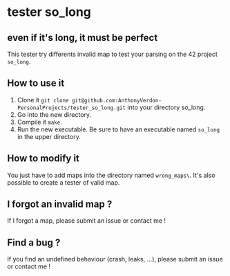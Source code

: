 # tester so_long 
 
## even if it's long, it must be perfect

This tester try differents invalid map to test your parsing on the 42 project `so_long`.
## How to use it

1. Clone it `git clone git@github.com:AnthonyVerdon-PersonalProjects/tester_so_long.git` into your directory so_long.
2. Go into the new directory.
3. Compile it `make`.
4. Run the new executable. Be sure to have an executable named `so_long` in the upper directory.

## How to modify it

You just have to add maps into the directory named `wrong_maps\`.
It's also possible to create a tester of valid map.

## I forgot an invalid map ?

If I forgot a map, please submit an issue or contact me !

## Find a bug ?

If you find an undefined behaviour (crash, leaks, ...), please submit an issue or contact me !
